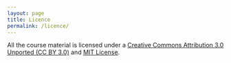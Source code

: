 ```yaml
---
layout: page
title: Licence
permalink: /licence/
---
```


All the course material is licensed under a [Creative Commons Attribution 3.0 Unported (CC BY 3.0)](http://creativecommons.org/licenses/by/3.0/) and [MIT License](http://opensource.org/licenses/mit-license.html). 

